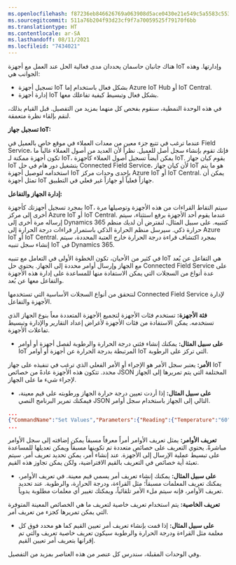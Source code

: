 ```yaml
---
ms.openlocfilehash: f87236eb846626769a063908d5ace0430e21e549c5a5583c5538bcf3bb4a404c
ms.sourcegitcommit: 511a76b204f93d23cf9f7a70059525f79170f6bb
ms.translationtype: HT
ms.contentlocale: ar-SA
ms.lasthandoff: 08/11/2021
ms.locfileid: "7434021"
---
```

هناك جانبان حاسمان يحددان مدى فعالية الحل عند العمل مع أجهزة IoT وإدارتها.  وهذه الجوانب هي: 

- تسجيل أجهزة IoT بشكل فعال باستخدام إما Azure IoT Hub أو IoT Central.  
- إدارة أجهزة IoT بشكل فعال وتبسيط كيفية تفاعلك معها.   

في هذه الوحدة النمطية، سنقوم بفحص كل منهما بمزيد من التفصيل.  قبل القيام بذلك، لنقم بإلقاء نظرة متعمقة.   
 
**تسجيل جهاز IoT:**  

عندما ترغب في تتبع جزء معين من معدات العملاء في موقع خاص بالعميل في Field Service، فإنك تقوم بإنشاء سجل أصل للعميل.  نظراً لأن العديد من أصول العملاء غالباً ما تكون أجهزة ممكنة لـ IoT، يمكن أيضاً تسجيل أصول العملاء كأجهزة IoT.  يقوم كيان جهاز IoT بتشغيل دور هام في حل Connected Field Service، لأن كيان جهاز IoT هو ما يتم استخدامه لتوصيل أجهزة IoT بإحدى وحدات مركز Azure IoT أو IoT Central.   يمكن أن تمثل أجهزة IoT جهازاً فعلياً أو جهازاً غير فعلي في التطبيق.   
 
**إدارة الجهاز والتفاعل:** 

بمجرد تسجيل أجهزتك كأجهزة IoT، سيتم التقاط القراءات من هذه الأجهزة وتوصيلها مرة أخرى إلى مركز Azure IoT أو IoT Central.  عندما يقوم أحد الأجهزة برفع استثناء، سيتم إرساله مرة أخرى إلى Dynamics 365 كتنبيه.  على سبيل المثال، لنفترض أن لديك منظم حرارة ذكي.  سيرسل منظم الحرارة الذكي باستمرار قراءات درجة الحرارة إلى Azure IoT أو IoT Central.   بمجرد اكتشاف قراءة درجة الحرارة خارج العتبة المحددة، سيتم إنشاء سجل تنبيه IoT في Dynamics 365.  

في كثير من الأحيان، تكون الخطوة الأولى في التعامل مع تنبيه IoT هي التفاعل عن بُعد مع الجهاز وإرسال أوامر محددة إلى الجهاز.  يحتوي حل Connected Field Service على عدة أنواع من السجلات التي يمكن الاستفادة منها للمساعدة على إدارة هذه الأجهزة والتفاعل معها عن بُعد.   

لنتحقق من أنواع السجلات الأساسية التي تستخدمها Connected Field Service لإدارة الأجهزة والتفاعل.   

**فئة الأجهزة:** تستخدم فئات الأجهزة لتجميع الأجهزة المتعددة معاً بنوع الجهاز الذي تستخدمه.  يمكن الاستفادة من فئات الأجهزة لأغراض إعداد التقارير والإدارة وتبسيط تفاعلات الأجهزة. 
 
- **على سبيل المثال:** يمكنك إنشاء فئتي درجة الحرارة والرطوبة لفصل أجهزة أو أوامر IoT المرتبطة بدرجة الحرارة عن أجهزة أو أوامر IoT التي تركز على الرطوبة.      
 
**الأمر:** يعتبر سجل الأمر هو الإجراء أو الأمر الفعلي الذي ترغب في تنفيذه على جهاز IoT محدد.  تتكون هذه الأجهزة عادةً من خصائص JSON المختلفة التي يتم تمريرها إلى الجهاز لإجراء شيء ما على الجهاز. 
 
- **على سبيل المثال:** إذا أردت تعيين درجة حرارة الجهاز ورطوبته على قيم معينة، فيمكنك تمرير البرنامج النصي JSON التالي إلى الجهاز باستخدام سجل أوامر. 

```json
...
{"CommandName":"Set Values","Parameters":{"Reading":{"Temperature":"60","Humidity":"40"}}}
...
```
 
**تعريف الأوامر:** يمثل تعريف الأوامر أمراً معرفاً مسبقاً يمكن إضافته إلى سجل الأوامر مباشرةً.  يحتوي التعريف على خصائص متعددة تم تكوينها مسبقاً ويمكن تعديلها للمساعدة على تبسيط عملية الإرسال إلى الأجهزة.  عند إنشاء أمر، يمكن تحديد تعريف أمر.  سيتم تعبئة أية خصائص في التعريف بالقيم الافتراضية، ولكن يمكن تجاوز هذه القيم. 
 
- **على سبيل المثال:** يمكنك إنشاء تعريف أمر يسمي قيم معينة.  في تعريف الأوامر، يمكنك تعريف المعلمات مسبقاً؛ مثل القراءة، ودرجة الحرارة، والرطوبة.  عند تحديد تعريف الأوامر، فإنه سيتم ملء الأمر تلقائياً، ويمكنك تغيير أي معلمات مطلوبة يدوياً.   
 
**تعريف الخاصية:** يتم استخدام تعريف خاصية لتعريف ما هي الخصائص المعينة المتوفرة التي يمكن تمريرها كجزء من تعريف أمر. 
 
- **على سبيل المثال:** إذا قمت بإنشاء تعريف أمر تعيين القيم كما هو محدد فوق كل معلمة مثل القراءة ودرجة الحرارة والرطوبة سيكون تعريف خاصية تعريف والتي تم إقرانها بتعريف أمر تعيين القيم.    
 
وفي الوحدات المقبلة، سندرس كل عنصر من هذه العناصر بمزيد من التفصيل.